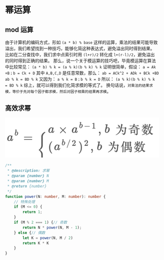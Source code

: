 <!--
 * @Author: tangdaoyong
 * @Date: 2021-02-20 16:15:48
 * @LastEditors: tangdaoyong
 * @LastEditTime: 2021-02-20 16:28:12
 * @Description: 幂运算
-->
# 幂运算

## mod 运算

由于计算机的编码方式，形如 `(a * b) % base` 这样的运算，乘法的结果可能导致溢出，我们希望找到一种技巧，能够化简这种表达式，避免溢出同时得到结果。
比如在二分查找中，我们求中点索引时用 `(l+r)/2` 转化成 `l+(r-l)/2`，避免溢出的同时得到正确的结果。
那么，说一个关于模运算的技巧吧，毕竟模运算在算法中比较常见：
`(a * b) % k = (a % k)(b % k) % k`
证明很简单，假设：
`a = Ak +B；b = Ck + D`
其中 `A,B,C,D` 是任意常数，那么：
`ab = ACk^2 + ADk + BCk +BD`
`ab % k = BD % k`
又因为：
`a % k = B；b % k = D`
所以：
`(a % k)(b % k) % k = BD % k`
综上，就可以得到我们化简求模的等式了。
换句话说，`对乘法的结果求模，等价于先对每个因子都求模，然后对因子相乘的结果再求模`。

## 高效求幂

![高效求幂](./imgs/高效求幂.png)

```ts
/**
 * @description: 求幂
 * @param {number} N
 * @param {number} M
 * @return {number}
 */
function power(N: number, M: number): number {
    // 特殊处理
    if (M <= 0) {
        return 1;
    }
    if (M % 2 === 1) {// 奇数
        return N * power(N, M - 1);
    } else {// 偶数
        let K = power(N, M / 2)
        return K * K
    }
}
```